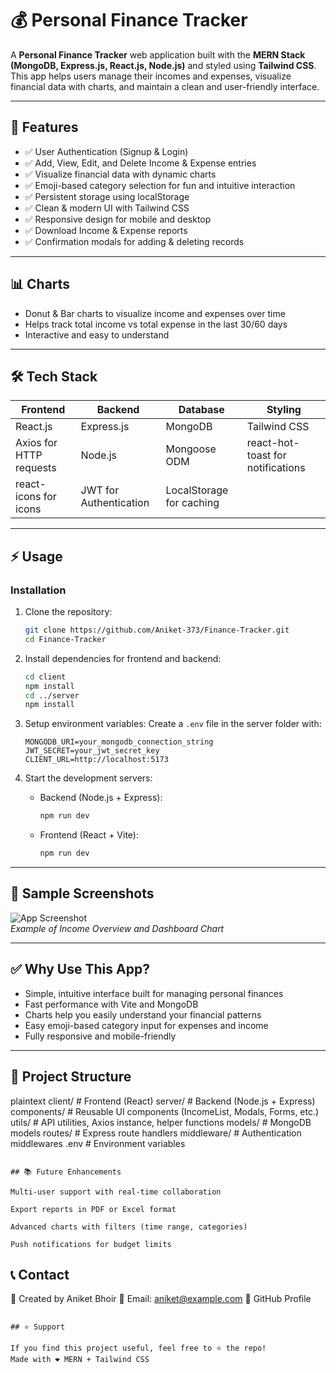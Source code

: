 # 💰 Personal Finance Tracker

A **Personal Finance Tracker** web application built with the **MERN Stack (MongoDB, Express.js, React.js, Node.js)** and styled using **Tailwind CSS**.  
This app helps users manage their incomes and expenses, visualize financial data with charts, and maintain a clean and user-friendly interface.

---

## 🚀 Features

- ✅ User Authentication (Signup & Login)
- ✅ Add, View, Edit, and Delete Income & Expense entries
- ✅ Visualize financial data with dynamic charts
- ✅ Emoji-based category selection for fun and intuitive interaction
- ✅ Persistent storage using localStorage
- ✅ Clean & modern UI with Tailwind CSS
- ✅ Responsive design for mobile and desktop
- ✅ Download Income & Expense reports
- ✅ Confirmation modals for adding & deleting records

---

## 📊 Charts

- Donut & Bar charts to visualize income and expenses over time  
- Helps track total income vs total expense in the last 30/60 days  
- Interactive and easy to understand

---

## 🛠 Tech Stack

| Frontend | Backend | Database | Styling |
|----------|---------|----------|---------|
| React.js | Express.js | MongoDB | Tailwind CSS |
| Axios for HTTP requests | Node.js | Mongoose ODM | react-hot-toast for notifications |
| react-icons for icons | JWT for Authentication | LocalStorage for caching |

---

## ⚡ Usage

### Installation

1. Clone the repository:
    ```bash
    git clone https://github.com/Aniket-373/Finance-Tracker.git
    cd Finance-Tracker
    ```

2. Install dependencies for frontend and backend:
    ```bash
    cd client
    npm install
    cd ../server
    npm install
    ```

3. Setup environment variables:
    Create a `.env` file in the server folder with:
    ```env
    MONGODB_URI=your_mongodb_connection_string
    JWT_SECRET=your_jwt_secret_key
    CLIENT_URL=http://localhost:5173
    ```

4. Start the development servers:
    - Backend (Node.js + Express):  
      ```bash
      npm run dev
      ```

    - Frontend (React + Vite):  
      ```bash
      npm run dev
      ```

---

## 🎯 Sample Screenshots

![App Screenshot](./path-to-your-screenshot.png)  
_Example of Income Overview and Dashboard Chart_

---

## ✅ Why Use This App?

- Simple, intuitive interface built for managing personal finances  
- Fast performance with Vite and MongoDB  
- Charts help you easily understand your financial patterns  
- Easy emoji-based category input for expenses and income  
- Fully responsive and mobile-friendly

---

## 🧱 Project Structure

plaintext
client/                # Frontend (React)
server/                # Backend (Node.js + Express)
components/            # Reusable UI components (IncomeList, Modals, Forms, etc.)
utils/                 # API utilities, Axios instance, helper functions
models/                # MongoDB models
routes/                # Express route handlers
middleware/            # Authentication middlewares
.env                   # Environment variables

```

## 📚 Future Enhancements

Multi-user support with real-time collaboration

Export reports in PDF or Excel format

Advanced charts with filters (time range, categories)

Push notifications for budget limits

```

## 📞 Contact

👤 Created by Aniket Bhoir
📧 Email: aniket@example.com
🔗 GitHub Profile

```

## ⭐️ Support

If you find this project useful, feel free to ⭐️ the repo!
Made with ❤️ MERN + Tailwind CSS
```
